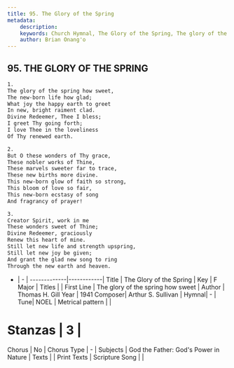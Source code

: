```yaml
---
title: 95. The Glory of the Spring
metadata:
    description: 
    keywords: Church Hymnal, The Glory of the Spring, The glory of the spring how sweet, 
    author: Brian Onang'o
---
```



## 95. THE GLORY OF THE SPRING

```txt
1.
The glory of the spring how sweet, 
The new-born life how glad; 
What joy the happy earth to greet 
In new, bright raiment clad. 
Divine Redeemer, Thee I bless; 
I greet Thy going forth; 
I love Thee in the loveliness 
Of Thy renewed earth. 

2.
But O these wonders of Thy grace, 
These nobler works of Thine, 
These marvels sweeter far to trace, 
These new births more divine. 
This new-born glow of faith so strong, 
This bloom of love so fair, 
This new-born ecstasy of song 
And fragrancy of prayer! 

3.
Creator Spirit, work in me 
These wonders sweet of Thine; 
Divine Redeemer, graciously 
Renew this heart of mine. 
Still let new life and strength upspring, 
Still let new joy be given; 
And grant the glad new song to ring 
Through the new earth and heaven.

```

- |   -  |
-------------|------------|
Title | The Glory of the Spring |
Key | F Major |
Titles |  |
First Line | The glory of the spring how sweet |
Author | Thomas H. Gill
Year | 1941
Composer| Arthur S. Sullivan |
Hymnal|  - |
Tune| NOEL |
Metrical pattern | |
# Stanzas | 3 |
Chorus | No |
Chorus Type | - |
Subjects | God the Father: God's Power in Nature |
Texts |  |
Print Texts | 
Scripture Song |  |
  

